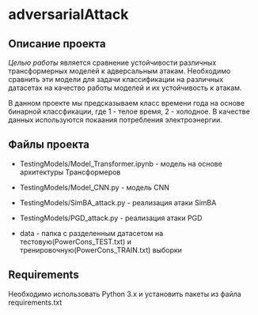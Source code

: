 # adversarialAttack
## Описание проекта
*Целью работы* является сравнение устойчивости различных трансформерных моделей к адверсальным атакам. Необходимо сравнить эти модели для задачи классификации на различных датасетах на качество работы моделей и их устойчивость к атакам. 

В данном проекте мы предсказываем класс времени года на основе бинарной классфикации, где 1 - телое время, 2 - холодное. В качестве данных используются покаания потребления электроэнергии.

## Файлы проекта
- TestingModels/Model_Transformer.ipynb - модель на основе архитектуры Трансформеров

- TestingModels/Model_CNN.py - модель CNN

- TestingModels/SimBA_attack.py - реализация атаки SimBA

- TestingModels/PGD_attack.py - реализация атаки PGD

- data - папка с разделенным датасетом на тестовую(PowerCons_TEST.txt) и тренировочную(PowerCons_TRAIN.txt) выборки

## Requirements

Необходимо использовать Python 3.x и установить пакеты из файла requirements.txt

